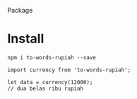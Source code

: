 Package

# Install
`npm i to-words-rupiah --save`

```
import currency from 'to-words-rupiah';

let data = currency(12000);
// dua belas ribu rupiah

```